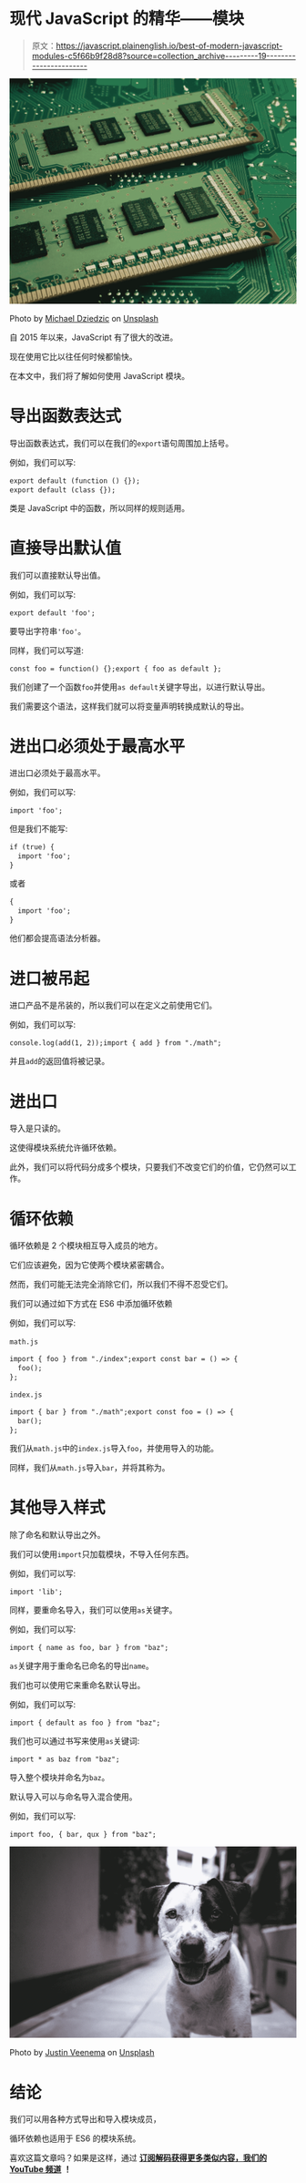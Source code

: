 # 现代 JavaScript 的精华——模块

> 原文：<https://javascript.plainenglish.io/best-of-modern-javascript-modules-c5f66b9f28d8?source=collection_archive---------19----------------------->

![](img/b1b0a0d62858ba5d5499d466e8e45a54.png)

Photo by [Michael Dziedzic](https://unsplash.com/@lazycreekimages?utm_source=medium&utm_medium=referral) on [Unsplash](https://unsplash.com?utm_source=medium&utm_medium=referral)

自 2015 年以来，JavaScript 有了很大的改进。

现在使用它比以往任何时候都愉快。

在本文中，我们将了解如何使用 JavaScript 模块。

# 导出函数表达式

导出函数表达式，我们可以在我们的`export`语句周围加上括号。

例如，我们可以写:

```
export default (function () {});
export default (class {});
```

类是 JavaScript 中的函数，所以同样的规则适用。

# 直接导出默认值

我们可以直接默认导出值。

例如，我们可以写:

```
export default 'foo';
```

要导出字符串`'foo'`。

同样，我们可以写道:

```
const foo = function() {};export { foo as default };
```

我们创建了一个函数`foo`并使用`as default`关键字导出，以进行默认导出。

我们需要这个语法，这样我们就可以将变量声明转换成默认的导出。

# 进出口必须处于最高水平

进出口必须处于最高水平。

例如，我们可以写:

```
import 'foo';
```

但是我们不能写:

```
if (true) {
  import 'foo';
}
```

或者

```
{
  import 'foo';
}
```

他们都会提高语法分析器。

# 进口被吊起

进口产品不是吊装的，所以我们可以在定义之前使用它们。

例如，我们可以写:

```
console.log(add(1, 2));import { add } from "./math";
```

并且`add`的返回值将被记录。

# 进出口

导入是只读的。

这使得模块系统允许循环依赖。

此外，我们可以将代码分成多个模块，只要我们不改变它们的价值，它仍然可以工作。

# 循环依赖

循环依赖是 2 个模块相互导入成员的地方。

它们应该避免，因为它使两个模块紧密耦合。

然而，我们可能无法完全消除它们，所以我们不得不忍受它们。

我们可以通过如下方式在 ES6 中添加循环依赖

例如，我们可以写:

`math.js`

```
import { foo } from "./index";export const bar = () => {
  foo();
};
```

`index.js`

```
import { bar } from "./math";export const foo = () => {
  bar();
};
```

我们从`math.js`中的`index.js`导入`foo`，并使用导入的功能。

同样，我们从`math.js`导入`bar`，并将其称为。

# 其他导入样式

除了命名和默认导出之外。

我们可以使用`import`只加载模块，不导入任何东西。

例如，我们可以写:

```
import 'lib';
```

同样，要重命名导入，我们可以使用`as`关键字。

例如，我们可以写:

```
import { name as foo, bar } from "baz";
```

`as`关键字用于重命名已命名的导出`name`。

我们也可以使用它来重命名默认导出。

例如，我们可以写:

```
import { default as foo } from "baz";
```

我们也可以通过书写来使用`as`关键词:

```
import * as baz from "baz";
```

导入整个模块并命名为`baz`。

默认导入可以与命名导入混合使用。

例如，我们可以写:

```
import foo, { bar, qux } from "baz";
```

![](img/41e00759404f98c8d300d97162a37c35.png)

Photo by [Justin Veenema](https://unsplash.com/@justinveenema?utm_source=medium&utm_medium=referral) on [Unsplash](https://unsplash.com?utm_source=medium&utm_medium=referral)

# 结论

我们可以用各种方式导出和导入模块成员，

循环依赖也适用于 ES6 的模块系统。

喜欢这篇文章吗？如果是这样，通过 [**订阅解码获得更多类似内容，我们的 YouTube 频道**](https://www.youtube.com/channel/UCtipWUghju290NWcn8jhyAw) **！**